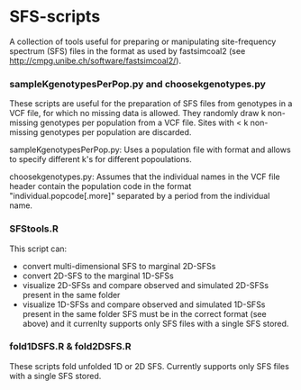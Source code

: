 # SFS-scripts

A collection of tools useful for preparing or manipulating site-frequency spectrum (SFS) files in the format as used by fastsimcoal2 (see http://cmpg.unibe.ch/software/fastsimcoal2/).

### sampleKgenotypesPerPop.py and choosekgenotypes.py

These scripts are useful for the preparation of SFS files from genotypes in a VCF file, for which no missing data is allowed. They randomly draw k non-missing genotypes per population from a VCF file. Sites with < k non-missing genotypes per population are discarded.

sampleKgenotypesPerPop.py: Uses a population file with format <IndividualTABPopulation> and allows to specify different k's for different popoulations.

choosekgenotypes.py: Assumes that the individual names in the VCF file header contain the population code in the format "individual.popcode[.more]" separated by a period from the individual name.

### SFStools.R

This script can:
- convert multi-dimensional SFS to marginal 2D-SFSs
- convert 2D-SFS to the marginal 1D-SFSs
- visualize 2D-SFSs and compare observed and simulated 2D-SFSs present in the same folder
- visualize 1D-SFSs and compare observed and simulated 1D-SFSs present in the same folder
SFS must be in the correct format (see above) and it currenlty supports only SFS files with a single SFS stored.

### fold1DSFS.R & fold2DSFS.R

These scripts fold unfolded 1D or 2D SFS. Currently supports only SFS files with a single SFS stored.
